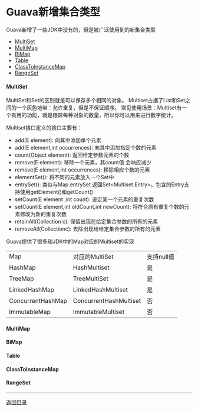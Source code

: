 Guava新增集合类型
===
Guava新增了一些JDK中没有的，但是被广泛使用到的新集合类型

* [MultiSet](#multiset)
* [MultiMap](#multimap)
* [BiMap](#bimap)
* [Table](#table)
* [ClassToInstanceMap](#classtoinstancemap)
* [RangeSet](#rangeset)

<h4 id="MultiSet">MultiSet</h4>
MultiSet和Set的区别就是可以保存多个相同的对象。  
Multiset占据了List和Set之间的一个灰色地带：允许重复，但是不保证顺序。  
常见使用场景：Multiset有一个有用的功能，就是跟踪每种对象的数量，所以你可以用来进行数字统计。  

Multiset接口定义的接口主要有：

* add(E element): 向其中添加单个元素
* add(E element,int occurrences): 向其中添加指定个数的元素
* count(Object element): 返回给定参数元素的个数
* remove(E element): 移除一个元素，其count值 会响应减少
* remove(E element,int occurrences): 移除相应个数的元素
* elementSet(): 将不同的元素放入一个Set中
* entrySet(): 类似与Map.entrySet 返回Set<Multiset.Entry>。包含的Entry支持使用getElement()和getCount()
* setCount(E element ,int count): 设定某一个元素的重复次数
* setCount(E element,int oldCount,int newCount): 将符合原有重复个数的元素修改为新的重复次数
* retainAll(Collection c): 保留出现在给定集合参数的所有的元素
* removeAll(Collectionc): 去除出现给给定集合参数的所有的元素

Guava提供了很多和JDK中的Map对应的Multiset的实现
<table>
<tr>
	<td>Map</td>
	<td>对应的MultiSet</td>
	<td>支持null值</td>
</tr>
<tr>
	<td>HashMap</td>
	<td>HashMultiset</td>
	<td>是</td>
</tr>
<tr>
	<td>TreeMap</td>
	<td>TreeMultiSet</td>
	<td>是</td>
</tr>
<tr>
	<td>LinkedHashMap</td>
	<td>LinkedHashMultiset</td>
	<td>是</td>
</tr>
<tr>
	<td>ConcurrentHashMap</td>
	<td>ConcurrentHashMultiset</td>
	<td>否</td>
</tr>
<tr>
	<td>ImmutableMap</td>
	<td>ImmutableMultiset</td>
	<td>否</td>
</tr>
</table>

<h4 id="MultiMap">MultiMap</h4>

<h4 id="BiMap">BiMap</h4>

<h4 id="Table">Table</h4>

<h4 id="ClassToInstanceMap">ClassToInstanceMap</h4>

<h4 id="RangeSet">RangeSet</h4>



------
[返回目录](/README.md)
